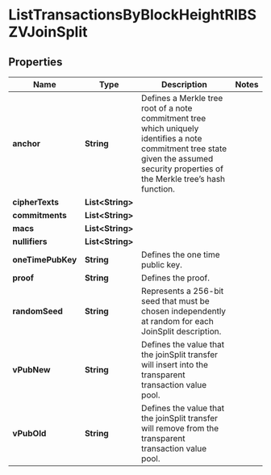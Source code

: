 

# ListTransactionsByBlockHeightRIBSZVJoinSplit


## Properties

| Name | Type | Description | Notes |
|------------ | ------------- | ------------- | -------------|
|**anchor** | **String** | Defines a Merkle tree root of a note commitment tree which uniquely identifies a note commitment tree state given the assumed security properties of the Merkle tree’s  hash function. |  |
|**cipherTexts** | **List&lt;String&gt;** |  |  |
|**commitments** | **List&lt;String&gt;** |  |  |
|**macs** | **List&lt;String&gt;** |  |  |
|**nullifiers** | **List&lt;String&gt;** |  |  |
|**oneTimePubKey** | **String** | Defines the one time public key. |  |
|**proof** | **String** | Defines the proof. |  |
|**randomSeed** | **String** | Represents a 256-bit seed that must be chosen independently at random for each JoinSplit description. |  |
|**vPubNew** | **String** | Defines the value that the joinSplit transfer will insert into the transparent transaction value pool. |  |
|**vPubOld** | **String** | Defines the value that the joinSplit transfer will remove from the transparent transaction value pool. |  |



